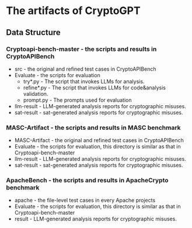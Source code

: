 # The artifacts of CryptoGPT

## Data Structure

### Cryptoapi-bench-master - the scripts and results in CryptoAPIBench
- src - the original and refined test cases in CryptoAPIBench
- Evaluate - the scripts for evaluation
    - try*.py - The script that invokes LLMs for analysis.
    - refine*.py - The script that invokes LLMs for code&analysis validation.
    - prompt.py - The prompts used for evaluation
- llm-result - LLM-generated analysis reports for cryptographic misuses.
- sat-result - sat-generated analysis reports for cryptographic misuses.

### MASC-Artifact - the scripts and results in MASC benchmark
- MASC-Artifact - the original and refined test cases in CryptoAPIBench
- Evaluate - the scripts for evaluation, this directory is similar as that in Cryptoapi-bench-master
- llm-result - LLM-generated analysis reports for cryptographic misuses. 
- sat-result - sat-generated analysis reports for cryptographic misuses.

### ApacheBench - the scripts and results in ApacheCrypto benchmark
    
- apache - the file-level test cases in every Apache projects
- Evaluate - the scripts for evaluation, this directory is similar as that in Cryptoapi-bench-master
- result - LLM-generated analysis reports for cryptographic misuses.